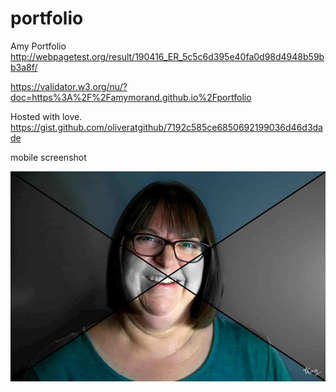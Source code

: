 # portfolio
Amy Portfolio
http://webpagetest.org/result/190416_ER_5c5c6d395e40fa0d98d4948b59bb3a8f/

https://validator.w3.org/nu/?doc=https%3A%2F%2Famymorand.github.io%2Fportfolio

Hosted with love. https://gist.github.com/oliveratgithub/7192c585ce6850692199036d46d3dade

mobile screenshot

![](https://raw.githubusercontent.com/AmyMorand/portfolio/master/images/Mom.jpg)
